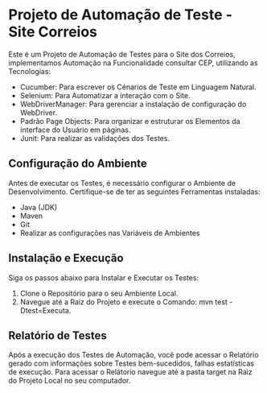 # Projeto de Automação de Teste - Site Correios

Este é um Projeto de Automação de Testes para o Site dos Correios, implementamos Automação na Funcionalidade consultar CEP, utilizando as Tecnologias:

- Cucumber: Para escrever os Cénarios de Teste em Linguagem Natural.
- Selenium: Para Automatizar a interação com o Site.
- WebDriverManager: Para gerenciar a instalação de configuração do WebDriver.
- Padrão Page Objects: Para organizar e estruturar os Elementos da interface do Usuário em páginas.
- Junit: Para realizar as validações dos Testes.

## Configuração do Ambiente

Antes de executar os Testes, é necessário configurar o Ambiente de Desenvolvimento. Certifique-se de ter as seguintes Ferramentas instaladas:

- Java (JDK)
- Maven 
- Git
- Realizar as configurações nas Variáveis de Ambientes

## Instalação e Execução

Siga os passos abaixo para Instalar e Executar os Testes:

1. Clone o Repositório para o seu Ambiente Local.
2. Navegue até a Raiz do Projeto e execute o Comando: mvn test -Dtest=Executa.

## Relatório de Testes

Após a execução dos Testes de Automação, você pode acessar o Relatório gerado com informações sobre Testes bem-sucedidos, falhas estatísticas de execução.
Para acessar o Relátorio navegue até a pasta target na Raiz do Projeto Local no seu computador.
